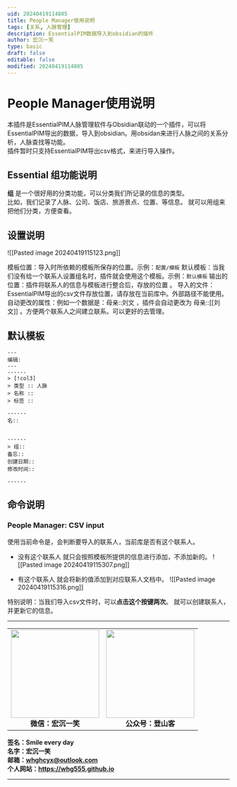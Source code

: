 ```yaml
---
uid: 20240419114805
title: People Manager使用说明
tags: [关系, 人脉管理]
description: EssentialPIM数据导入到obsidian的插件
author: 宏沉一笑
type: basic
draft: false
editable: false
modified: 20240419114805
---
```

# People Manager使用说明  #
本插件是EssentialPIM人脉管理软件与Obsidian联动的一个插件，可以将EssentialPIM导出的数据，导入到obsidian。用obsidan来进行人脉之间的关系分析，人脉查找等功能。  
插件暂时只支持EssentialPIM导出csv格式，来进行导入操作。

## Essential 组功能说明
**组** 是一个很好用的分类功能，可以分类我们所记录的信息的类型。  
比如，我们记录了人脉、公司、饭店、旅游景点、位置、等信息。
就可以用组来把他们分类，方便查看。

## 设置说明
![[Pasted image 20240419115123.png]]

模板位置：导入时所依赖的模板所保存的位置。示例：`配置/模板`
默认模板：当我们没有给一个联系人设置组名时，插件就会使用这个模板。示例：`默认模板`
输出的位置：插件将联系人的信息与模板进行整合后，存放的位置 。
导入的文件：EssentialPIM导出的csv文件存放位置，请存放在当前库中。外部路径不能使用。
自动更改的属性：例如一个数据是：母亲::刘文  ，插件会自动更改为  母亲::[[刘文]]  。方便两个联系人之间建立联系。可以更好的去管理。

## 默认模板
```
---
编辑: 
---
------
> [!col3]  
> 类型 :: 人脉 
> 名称 ::   
> 标签 ::  

------
名::


------
> 组::
备忘::
创建日期::
修改时间::

------
```

## 命令说明
### People Manager: CSV input
使用当前命令是，会判断要导入的联系人，当前库是否有这个联系人。
- 没有这个联系人
就只会按照模板所提供的信息进行添加，不添加新的。
![[Pasted image 20240419115307.png]]

- 有这个联系人
就会将新的值添加到对应联系人文档中。
![[Pasted image 20240419115316.png]]

特别说明：当我们导入csv文件时，可以**点击这个按键两次**。 就可以创建联系人，并更新它的信息。

---
<center>
<table>
    <tr>
        <td >
            <center>
                <img src="https://i.loli.net/2020/01/08/CJz85Sbal6M7EOV.png" width="200"/>
            </center>
            <center style="font-weight:900">
                微信：宏沉一笑
            </center>
        </td>
        <td >
            <center>
                <img src="https://i.loli.net/2020/01/08/veq2DSphHME9KPV.jpg" width="200"/>
            </center>
            <center style="font-weight:900">
                公众号：登山客
            </center>
        </td>
    </tr>
</table>
</center>


**签名：Smile every day**    
**名字：宏沉一笑**   
**邮箱：whghcyx@outlook.com**  
**个人网站：https://whg555.github.io**  

---